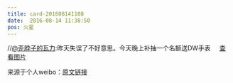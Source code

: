 ```yaml
---
title: card-201608141108
date:  2016-08-14 11:38:50
pos: 火星
---
```

//<a href='/n/歪脖子的瓦力'>@歪脖子的瓦力</a>:昨天失误了不好意思。今天晚上补抽一个名额送DW手表 <a  href="https://weibo.cn/sinaurl?u=https%3A%2F%2Fww2.sinaimg.cn%2Flarge%2F0067yvF2gw1f6t1mor0huj30ku0ku0vu.jpg" data-hide=""><span class='url-icon'><img style='width: 1rem;height: 1rem' src='https://h5.sinaimg.cn/upload/2015/01/21/20/timeline_card_small_photo_default.png'></span><span class="surl-text">查看图片</span></a>

来源于个人weibo：[原文链接](https://m.weibo.cn/status/E3uVR25JS?mblogid=E3uVR25JS)